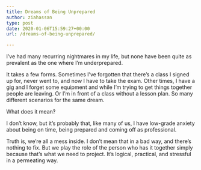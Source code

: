 ```yaml
---
title: Dreams of Being Unprepared
author: ziahassan
type: post
date: 2020-01-06T15:59:27+00:00
url: /dreams-of-being-unprepared/

---
```

I’ve had many recurring nightmares in my life, but none have been quite as prevalent as the one where I’m underprepared.

It takes a few forms. Sometimes I’ve forgotten that there’s a class I signed up for, never went to, and now I have to take the exam. Other times, I have a gig and I forget some equipment and while I’m trying to get things together people are leaving. Or I’m in front of a class without a lesson plan. So many different scenarios for the same dream.

What does it mean? 

I don’t know, but it’s probably that, like many of us, I have low-grade anxiety about being on time, being prepared and coming off as professional.

Truth is, we’re all a mess inside. I don’t mean that in a bad way, and there’s nothing to fix. But we play the role of the person who has it together simply because that’s what we need to project. It’s logical, practical, and stressful in a permeating way.